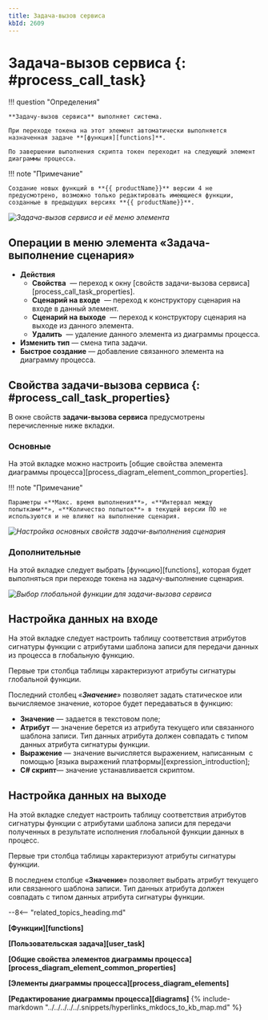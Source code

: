 ```yaml
---
title: Задача-вызов сервиса
kbId: 2609
---
```


# Задача-вызов сервиса {: #process_call_task}

!!! question "Определения"

    **Задачу-вызов сервиса** выполняет система.

    При переходе токена на этот элемент автоматически выполняется назначенная задаче **[функция][functions]**.

    По завершении выполнения скрипта токен переходит на следующий элемент диаграммы процесса.

!!! note "Примечание"

    Создание новых функций в **{{ productName}}** версии 4 не предусмотрено, возможно только редактировать имеющиеся функции, созданные в предыдущих версиях **{{ productName}}**.

_![Задача-вызов сервиса и её меню элемента](process_call_task_menu.png)_

## Операции в меню элемента «Задача-выполнение сценария»

- **Действия**
    - **Свойства** <i class="fa-light fa-gear">‌</i> — переход к окну [свойств задачи-вызова сервиса][process_call_task_properties].
    - **Сценарий на входе** <i class="fa-light fa-arrow-right-to-bracket">‌</i> — переход к конструктору сценария на входе в данный элемент.
    - **Сценарий на выходе** <i class="fa-light fa-arrow-right-from-bracket">‌</i> — переход к конструктору сценария на выходе из данного элемента.
    - **Удалить** <i class="fa-light fa-trash-can">‌</i> — удаление данного элемента из диаграммы процесса.
- **Изменить тип** — смена типа задачи.
- **Быстрое создание** — добавление связанного элемента на диаграмму процесса.

## Свойства задачи-вызова сервиса {: #process_call_task_properties}

В окне свойств **задачи-вызова сервиса** предусмотрены перечисленные ниже вкладки.

### Основные

На этой вкладке можно настроить [общие свойства элемента диаграммы процесса][process_diagram_element_common_properties].

!!! note "Примечание"

    Параметры «**Макс. время выполнения**», «**Интервал между попытками**», «**Количество попыток**» в текущей версии ПО не используются и не влияют на выполнение сценария.

_![Настройка основных свойств задачи-выполнения сценария](process_call_task_properties_setting.png)_

### Дополнительные

На этой вкладке следует выбрать [функцию][functions], которая будет выполняться при переходе токена на задачу-выполнение сценария.

_![Выбор глобальной функции для задачи-вызова сервиса](process_call_task_global_function_choice.png)_

## Настройка данных на входе

На этой вкладке следует настроить таблицу соответствия атрибутов сигнатуры функции с атрибутами шаблона записи для передачи данных из процесса в глобальную функцию.

Первые три столбца таблицы характеризуют атрибуты сигнатуры глобальной функции.

Последний столбец «_**Значение**_» позволяет задать статическое или вычисляемое значение, которое будет передаваться в функцию:

- **Значение** — задается в текстовом поле;
- **Атрибут** — значение берется из атрибута текущего или связанного шаблона записи. Тип данных атрибута должен совпадать с типом данных атрибута сигнатуры функции.
- **Выражение** — значение вычисляется выражением, написанным  с помощью [языка выражений платформы][expression_introduction];
- **C# скрипт**— значение устанавливается скриптом.

## Настройка данных на выходе

На этой вкладке следует настроить таблицу соответствия атрибутов сигнатуры функции с атрибутами шаблона записи для передачи полученных в результате исполнения глобальной функции данных в процесс.

Первые три столбца таблицы характеризуют атрибуты сигнатуры функции.

В последнем столбце «**Значение**» позволяет выбрать атрибут текущего или связанного шаблона записи. Тип данных атрибута должен совпадать с типом данных атрибута сигнатуры функции.

--8<-- "related_topics_heading.md"

**[Функции][functions]**

**[Пользовательская задача][user_task]**

**[Общие свойства элементов диаграммы процесса][process_diagram_element_common_properties]**

**[Элементы диаграммы процесса][process_diagram_elements]**

**[Редактирование диаграммы процесса][diagrams]**
{%
include-markdown "../../../../../.snippets/hyperlinks_mkdocs_to_kb_map.md"
%}
